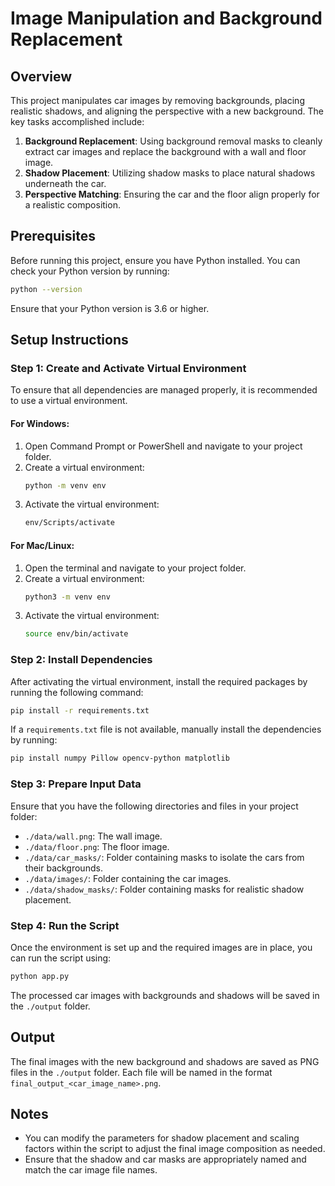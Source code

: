 
# Image Manipulation and Background Replacement

## Overview
This project manipulates car images by removing backgrounds, placing realistic shadows, and aligning the perspective with a new background. The key tasks accomplished include:

1. **Background Replacement**: Using background removal masks to cleanly extract car images and replace the background with a wall and floor image.
2. **Shadow Placement**: Utilizing shadow masks to place natural shadows underneath the car.
3. **Perspective Matching**: Ensuring the car and the floor align properly for a realistic composition.

## Prerequisites
Before running this project, ensure you have Python installed. You can check your Python version by running:

```bash
python --version
```

Ensure that your Python version is 3.6 or higher.

## Setup Instructions

### Step 1: Create and Activate Virtual Environment
To ensure that all dependencies are managed properly, it is recommended to use a virtual environment.

#### For Windows:
1. Open Command Prompt or PowerShell and navigate to your project folder.
2. Create a virtual environment:
   ```bash
   python -m venv env
   ```
3. Activate the virtual environment:
   ```bash
   env/Scripts/activate
   ```

#### For Mac/Linux:
1. Open the terminal and navigate to your project folder.
2. Create a virtual environment:
   ```bash
   python3 -m venv env
   ```
3. Activate the virtual environment:
   ```bash
   source env/bin/activate
   ```

### Step 2: Install Dependencies
After activating the virtual environment, install the required packages by running the following command:

```bash
pip install -r requirements.txt
```

If a `requirements.txt` file is not available, manually install the dependencies by running:

```bash
pip install numpy Pillow opencv-python matplotlib
```

### Step 3: Prepare Input Data
Ensure that you have the following directories and files in your project folder:

- `./data/wall.png`: The wall image.
- `./data/floor.png`: The floor image.
- `./data/car_masks/`: Folder containing masks to isolate the cars from their backgrounds.
- `./data/images/`: Folder containing the car images.
- `./data/shadow_masks/`: Folder containing masks for realistic shadow placement.

### Step 4: Run the Script
Once the environment is set up and the required images are in place, you can run the script using:

```bash
python app.py
```

The processed car images with backgrounds and shadows will be saved in the `./output` folder.

## Output
The final images with the new background and shadows are saved as PNG files in the `./output` folder. Each file will be named in the format `final_output_<car_image_name>.png`.

## Notes
- You can modify the parameters for shadow placement and scaling factors within the script to adjust the final image composition as needed.
- Ensure that the shadow and car masks are appropriately named and match the car image file names.
